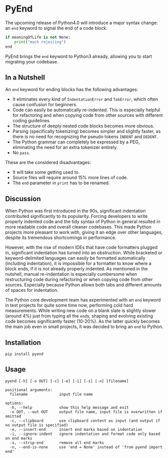 # PyEnd

The upcoming release of Python4.0 will introduce a major syntax change: an `end` keyword to signal the end of a code block.

```python
if meaningOfLife is not None:
    print("much rejoicing")
end
```

PyEnd brings the `end` keyword to Python3 already, allowing you to start migrating your codebase.

## In a Nutshell
An `end` keyword for ending blocks has the following advantages:

* It eliminates every kind of `IndentationError` and `TabError`, which often cause confusion for beginners.
* Code can easily be automatically re-indented. This is especially helpful for refactoring and when copying code from other sources with different coding guidelines.
* The structure of deeply nested code blocks becomes more obvious.
* Parsing (specifically tokenizing) becomes simpler and slightly faster, as there is no need for recognizing the pseudo tokens `INDENT` and `DEDENT`.
* The Python grammar can completely be expressed by a PEG, eliminating the need for an extra tokenizer entirely.
* No `pass`.

These are the considered disadvantages:

* It will take some getting used to.
* Source files will require around 15% more lines of code.
* The `end` parameter in `print` has to be renamed.

## Discussion
When Python was first introduced in the 90s, significant indentation contributed significantly to its popularity. Forcing developers to write properly indented code and the tidy syntax of Python in general resulted in more readable code and overall cleaner codebases. This made Python projects more pleasant to work with, giving it an edge over other languages, despite its tremendous shortcomings in performance.

However, with the rise of modern IDEs that have code formatters plugged in, significant indentation has turned into an obstruction. While bracketed or keyword-delimited languages can easily be formatted automatically (including indentation), it is impossible for a formatter to know where a block ends, if it is not already properly indented. As mentioned in the nutshell, manual re-indentation is especially cumbersome when restructuring code during refactoring or when copying code from other sources. Especially because Python allows both tabs and different amounts of spaces for indentation.

The Python core development team has experimented with an `end` keyword in test projects for quite some time now, performing cold hard measurements. While writing new code on a blank slate is slightly slower (around 4%) just from typing all the `end`s, shaping and evolving existing code becomes significantly faster (10-20%). As the latter quickly becomes the main job even in small projects, it was decided to bring an `end` to Python.

## Installation
```
pip install pyend
```

## Usage
```
pyend [-h] [-o OUT] [-c] [-e] [-i] [-s] [-n] [filename]

positional arguments:
  filename              input file name

options:
  -h, --help            show this help message and exit
  -o OUT, --out OUT     output file name, input file is overwritten if omitted
  -c, --clipboard       use clipboard content as input (and output if no output file is specified)
  -e, --insert-end      insert end marks based on indentation
  -i, --ignore-indent   ignore indentation and format code only based on end marks
  -s, --strip-end       remove all end marks
  -n, --end-is-none     use 'end = None' instead of 'from pyend import end'
```

